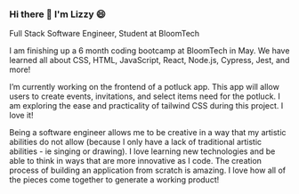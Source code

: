 ### Hi there 👋 I'm Lizzy 😄

Full Stack Software Engineer, Student at BloomTech

I am finishing up a 6 month coding bootcamp at BloomTech in May. We have learned all about CSS, HTML, JavaScript, React, Node.js, Cypress, Jest, and more!

I’m currently working on the frontend of a potluck app. This app will allow users to create events, invitations, and select items need for the potluck. I am exploring the ease and practicality of tailwind CSS during this project. I love it! 

Being a software engineer allows me to be creative in a way that my artistic abilities do not allow (because I only have a lack of traditional artistic abilities - ie singing or drawing). I love learning new technologies and be able to think in ways that are more innovative as I code. The creation process of building an application from scratch is amazing. I love how all of the pieces come together to generate a working product!

<!--
**lizzythomson/lizzythomson** is a ✨ _special_ ✨ repository because its `README.md` (this file) appears on your GitHub profile.
-->

